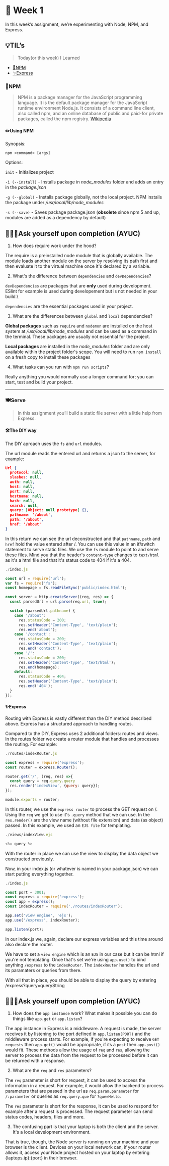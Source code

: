 # 📝 Week 1
In this week’s assignment, we’re experimenting with Node, NPM, and Express.

## 💡TIL’s 
>Today(or this week) I Learned

*   [🤖NPM](#NPM)
*   [✨Express](#Express)

### 🤖NPM 
>NPM is a package manager for the JavaScript programming language. It is the default package manager for the JavaScript runtime environment Node.js. It consists of a command line client, also called npm, and an online database of public and paid-for private packages, called the npm registry. [Wikipedia](https://en.wikipedia.org/wiki/Npm_(software))

#### ✏️Using NPM 

Synopsis:

```console
npm <command> [args]
```

Options:

`init` - Initializes project

`-i (--install)` - Installs package in *node_modules* folder and adds an entry in the _package.json_

`-g (--global)` - Installs package globally, not the local project. NPM installs the package under _/usr/local/lib/node_modules_

`-s (--save)` - Saves package package.json (**obsolete** since npm 5 and up, modules are added as a dependency by default)


## 👨🏻‍🎓Ask yourself upon completion (AYUC)

1. How does require work under the hood?
  
The require is a preinstalled node module that is globally available. The module loads another module on the server by resolving its path first and then evaluate it to the virtual machine once it's declared by a variable. 

2. What's the difference between `dependencies` and `devDependencies`?

`devDependencies` are packages that are **only** used during development. ESlint for example is used during developement but is not needed in your build.\

`dependencies` are the essential packages used in your project.

3. What are the differences between `global` and `local` dependencies?

**Global packages** such as `require` and `nodemon` are installed on the host system at _/usr/local/lib/node_modules_ and can be used as a command in the terminal. These packages are usually not essential for the project.

**Local packages** are installed in the _node_modules_ folder and are only available within the project folder's scope. You will need to run `npm install` on a fresh copy to install these packages

4. What tasks can you run with `npm run scripts`?

Really anything you would normally use a longer command for; you can start, test and build your project.

---
### 🍽Serve
>In this assignment you’ll build a static file server with a little help from Express.

#### 🛠The DIY way 
The DIY aproach uses the `fs` and `url` modules.

The url module reads the entered url and returns a json to the server, for example:
```json
Url {
  protocol: null,
  slashes: null,
  auth: null,
  host: null,
  port: null,
  hostname: null,
  hash: null,
  search: null,
  query: [Object: null prototype] {},
  pathname: '/about',
  path: '/about',
  href: '/about'
}
```
In this return we can see the url deconstructed and that `pathname`, `path` and `href` hold the value entered after /. You can use this value in an if/switch statement to serve static files. We use the `fs` module to point to and serve these files. Mind you that the header's `content-type` changes to `text/html` as it's a html file and that it's status code to 404 if it's a 404.

```js
./index.js

const url = require('url');
var fs = require('fs');
const homepage = fs.readFileSync('public/index.html');

const server = http.createServer((req, res) => {
  const parsedUrl = url.parse(req.url, true);

  switch (parsedUrl.pathname) {
    case '/about':
      res.statusCode = 200;
      res.setHeader('Content-Type', 'text/plain');
      res.end('about');
    case '/contact':
      res.statusCode = 200;
      res.setHeader('Content-Type', 'text/plain');
      res.end('contact');
    case '/':
      res.statusCode = 200;
      res.setHeader('Content-Type', 'text/html');
      res.end(homepage);
    default:
      res.statusCode = 404;
      res.setHeader('Content-Type', 'text/plain');
      res.end('404');
  }
});
```

#### ✨Express
Routing with Express is vastly different than the DIY method described above. Express has a structured approach to handling routes.

Compared to the DIY, Express uses 2 additional folders: routes and views. In the routes folder we create a router module that handles and processes the routing. For example:

```js
./routes/indexRouter.js

const express = require('express');
const router = express.Router();

router.get('/', (req, res) =>{
  const query = req.query.query
  res.render('indexView', {query: query});
});

module.exports = router;
```
In this router, we use the `express router` to process the GET request on /. Using the `req` we get to use it's `.query` method that we can use. In the `res.render()` are the view name (without file extension) and data (as object) passed. In this example, we used an `EJS file` for templating.

```js
./views/indexView.ejs

<%= query %>
```

With the router in place we can use the view to display the data object we constructed previously.

Now, in your index.js (or whatever is named in your package.json) we can start putting everything together. 

```js
./index.js

const port = 3001;
const express = require('express');
const app = express();
const indexRouter = require('./routes/indexRouter');

app.set('view engine', 'ejs');
app.use('/express', indexRouter);

app.listen(port);
```
In our index.js we, again, declare our express variables and this time around also declare the router. 

We have to set a `view engine` which is an `EJS` in our case but it can be html if you're not templating. Once that's set we're using `app.use()` to bind anything `/express` to the `indexRouter`. The `indexRouter` handles the url and its paramaters or queries from there.

With all that in place, you should be able to display the query by entering /express?query=queryString

## 👨🏻‍🎓Ask yourself upon completion (AYUC)

1. How does the `app instance` work? What makes it possible you can do things like `app.get` or `app.listen`?

The app instance in Express is a middleware. A request is made, the server receives it by listening to the port defined in `app.listen(PORT)` and the middleware process starts. For example, if you're expecting to receive `GET requests` then `app.get()` would be appropriate, if its a `post` then `app.post()` would fit. These methods allow the usage of `req` and `res`, allowing the server to process the data from the request to be processed before it can be returned with a response.

2. What are the `req` and `res` parameters?

The `req` parameter is short for request, it can be used to access the information in a request. For example, it would allow the backend to process parameters that are passed in the url as `req.param.parameter` for `/:parameter` or queries as `req.query.que` for `?que=Hello`.

The `res` parameter is short for the response, it can be used to respond for example after a request is processed. The request parameter can send status codes, headers, files and more.

3. The confusing part is that your laptop is both the client and the server. It's a local development environment.

That is true, though, the Node server is running on your machine and your browser is the client. Devices on your local network can, if your router allows it, access your Node project hosted on your laptop by entering {laptops.ip}:{port} in their browser.
